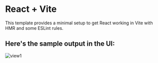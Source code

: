 # React + Vite

This template provides a minimal setup to get React working in Vite with HMR and some ESLint rules.

## Here's the sample output in the UI:

![view1](https://github.com/agaparkg/todo-list-react-app-vite-demo-24-7/raw/main/ui.png)

